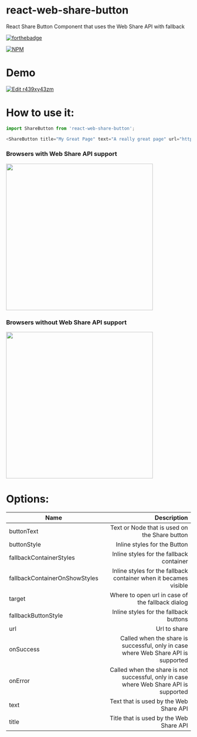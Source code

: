 # react-web-share-button
React Share Button Component that uses the Web Share API with fallback

[![forthebadge](http://forthebadge.com/images/badges/built-with-love.svg)](http://forthebadge.com)

[![NPM](https://nodei.co/npm/react-web-share-button.png?mini=true)](https://nodei.co/npm/react-web-share-button/)

# Demo
[![Edit r439xy43zm](https://codesandbox.io/static/img/play-codesandbox.svg)](https://codesandbox.io/s/r439xy43zm)

# How to use it:

```javascript
import ShareButton from 'react-web-share-button';

<ShareButton title="My Great Page" text="A really great page" url="http://www.greatpage.com" />
```

### Browsers with Web Share API support

<img src="https://raw.githubusercontent.com/AvraamMavridis/react-web-share-button/master/screenshot_support.png" height="400px">

### Browsers without Web Share API support

<img src="https://raw.githubusercontent.com/AvraamMavridis/react-web-share-button/master/screenshot_not_supported.png" height="400px">


# Options:

| Name        | Description           
| ------------- |-------------:|
| buttonText     | Text or Node that is used on the Share button |
| buttonStyle    | Inline styles for the Button     |  
| fallbackContainerStyles | Inline styles for the fallback container  |
| fallbackContainerOnShowStyles | Inline styles for the fallback container when it becames visible  |
| target | Where to open url in case of the fallback dialog  |
| fallbackButtonStyle | Inline styles for the fallback buttons |
| url | Url to share |
| onSuccess | Called when the share is successful, only in case where Web Share API is supported  |  
| onError | Called when the share is not successful, only in case where Web Share API is supported  |  
| text  | Text that is used by the Web Share API  |  
| title  | Title that is used by the Web Share API  | 